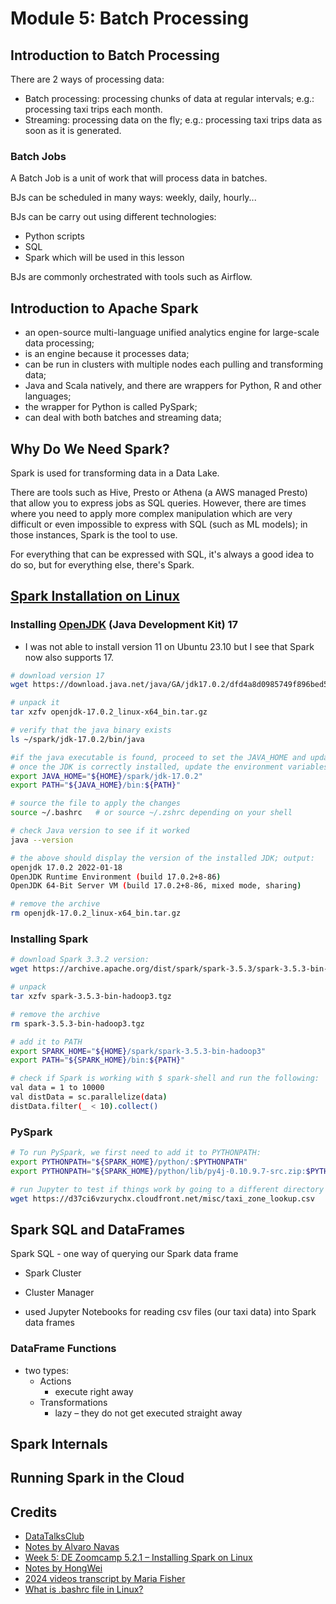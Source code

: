 # Module 5: Batch Processing

## Introduction to Batch Processing
There are 2 ways of processing data:
- Batch processing: processing chunks of data at regular intervals; e.g.: processing taxi trips each month.
- Streaming: processing data on the fly; e.g.: processing taxi trips data as soon as it is generated.

### Batch Jobs
A Batch Job is a unit of work that will process data in batches.

BJs can be scheduled in many ways: weekly, daily, hourly...

BJs can be carry out using different technologies:

  - Python scripts
  - SQL
  - Spark which will be used in this lesson

BJs are commonly orchestrated with tools such as Airflow.


## Introduction to Apache Spark

- an open-source multi-language unified analytics engine for large-scale data processing;
- is an engine because it processes data;
- can be run in clusters with multiple nodes each pulling and transforming data;
- Java and Scala natively, and there are wrappers for Python, R and other languages;
- the wrapper for Python is called PySpark;
- can deal with both batches and streaming data;

## Why Do We Need Spark?

Spark is used for transforming data in a Data Lake.

There are tools such as Hive, Presto or Athena (a AWS managed Presto) that allow you to express jobs as SQL queries. However, there are times where you need to apply more complex manipulation which are very difficult or even impossible to express with SQL (such as ML models); in those instances, Spark is the tool to use.

For everything that can be expressed with SQL, it's always a good idea to do so, but for everything else, there's Spark.

## [Spark Installation on Linux](https://github.com/DataTalksClub/data-engineering-zoomcamp/blob/main/05-batch/setup/linux.md)

### Installing [OpenJDK](https://jdk.java.net/archive/) (Java Development Kit) 17 

- I was not able to install version 11 on Ubuntu 23.10 but I see that Spark now also supports 17.
```bash
# download version 17
wget https://download.java.net/java/GA/jdk17.0.2/dfd4a8d0985749f896bed50d7138ee7f/8/GPL/openjdk-17.0.2_linux-x64_bin.tar.gz

# unpack it
tar xzfv openjdk-17.0.2_linux-x64_bin.tar.gz

# verify that the java binary exists
ls ~/spark/jdk-17.0.2/bin/java

#if the java executable is found, proceed to set the JAVA_HOME and update/add it to PATH;
# once the JDK is correctly installed, update the environment variables in your shell configuration file (~/.bashrc, ~/.zshrc, etc.)
export JAVA_HOME="${HOME}/spark/jdk-17.0.2"
export PATH="${JAVA_HOME}/bin:${PATH}"

# source the file to apply the changes
source ~/.bashrc   # or source ~/.zshrc depending on your shell

# check Java version to see if it worked
java --version

# the above should display the version of the installed JDK; output:
openjdk 17.0.2 2022-01-18
OpenJDK Runtime Environment (build 17.0.2+8-86)
OpenJDK 64-Bit Server VM (build 17.0.2+8-86, mixed mode, sharing)

# remove the archive
rm openjdk-17.0.2_linux-x64_bin.tar.gz
```

### Installing Spark

```bash
# download Spark 3.3.2 version:
wget https://archive.apache.org/dist/spark/spark-3.5.3/spark-3.5.3-bin-hadoop3.tgz

# unpack
tar xzfv spark-3.5.3-bin-hadoop3.tgz

# remove the archive
rm spark-3.5.3-bin-hadoop3.tgz

# add it to PATH
export SPARK_HOME="${HOME}/spark/spark-3.5.3-bin-hadoop3"
export PATH="${SPARK_HOME}/bin:${PATH}"

# check if Spark is working with $ spark-shell and run the following:
val data = 1 to 10000
val distData = sc.parallelize(data)
distData.filter(_ < 10).collect()
```

### PySpark

```bash
# To run PySpark, we first need to add it to PYTHONPATH:
export PYTHONPATH="${SPARK_HOME}/python/:$PYTHONPATH"
export PYTHONPATH="${SPARK_HOME}/python/lib/py4j-0.10.9.7-src.zip:$PYTHONPATH"

# run Jupyter to test if things work by going to a different directory and downloading a CSV file for testing:
wget https://d37ci6vzurychx.cloudfront.net/misc/taxi_zone_lookup.csv
```





## Spark SQL and DataFrames

Spark SQL - one way of querying our Spark data frame

- Spark Cluster
- Cluster Manager

- used Jupyter Notebooks for reading csv files (our taxi data) into Spark data frames
  
### DataFrame Functions
- two types:
  - Actions
    - execute right away
  - Transformations
    - lazy – they do not get executed straight away

## Spark Internals

## Running Spark in the Cloud

## Credits
- [DataTalksClub](https://github.com/DataTalksClub/data-engineering-zoomcamp/tree/main/05-batch)
- [Notes by Alvaro Navas](https://github.com/ziritrion/dataeng-zoomcamp/blob/main/notes/5_batch_processing.md)
- [Week 5: DE Zoomcamp 5.2.1 – Installing Spark on Linux](https://learningdataengineering540969211.wordpress.com/tag/dezoomcamp/)
- [Notes by HongWei](https://github.com/hwchua0209/data-engineering-zoomcamp-submission/blob/main/05-batch-processing/README.md)
- [2024 videos transcript by Maria Fisher](https://drive.google.com/drive/folders/1XMmP4H5AMm1qCfMFxc_hqaPGw31KIVcb)
- [What is .bashrc file in Linux?](https://www.digitalocean.com/community/tutorials/bashrc-file-in-linux)